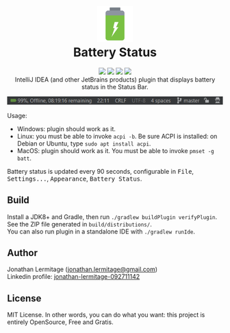 <h1 align="center">
    <a href="https://travis-ci.org/jonathanlermitage/intellij-battery-status-plugin">
        <img src="./resources/META-INF/pluginIcon.svg" width="84" height="84" alt="logo"/>
    </a><br/>
    Battery Status
</h1>

<p align="center">
        <a href="https://travis-ci.org/jonathanlermitage/intellij-battery-status-plugin"><img src="https://travis-ci.org/jonathanlermitage/intellij-battery-status-plugin.svg?branch=master"/></a>
        <a href="https://plugins.jetbrains.com/plugin/12321-battery-status"><img src="https://img.shields.io/jetbrains/plugin/v/12321-battery-status.svg"/></a>
        <a href="https://plugins.jetbrains.com/plugin/12321-battery-status"><img src="https://img.shields.io/jetbrains/plugin/d/12321-battery-status.svg"/></a>
        <a href="https://github.com/jonathanlermitage/intellij-battery-status-plugin/blob/master/LICENSE.txt"><img src="https://img.shields.io/github/license/jonathanlermitage/intellij-battery-status-plugin.svg"/></a>
        <br/>
IntelliJ IDEA (and other JetBrains products) plugin that displays battery status in the Status Bar.
</p>

![Screenshot](screenshot.png)

Usage:

* Windows: plugin should work as it.
* Linux: you must be able to invoke `acpi -b`. Be sure ACPI is installed: on Debian or Ubuntu, type `sudo apt install acpi`.
* MacOS: plugin should work as it. You must be able to invoke `pmset -g batt`.

Battery status is updated every 90 seconds, configurable in <kbd>File</kbd>, <kbd>Settings...</kbd>, <kbd>Appearance</kbd>, <kbd>Battery Status</kbd>.

## Build

Install a JDK8+ and Gradle, then run `./gradlew buildPlugin verifyPlugin`. See the ZIP file generated in `build/distributions/`.  
You can also run plugin in a standalone IDE with `./gradlew runIde`. 

## Author

Jonathan Lermitage (<jonathan.lermitage@gmail.com>)  
Linkedin profile: [jonathan-lermitage-092711142](https://www.linkedin.com/in/jonathan-lermitage-092711142/)

## License

MIT License. In other words, you can do what you want: this project is entirely OpenSource, Free and Gratis.
